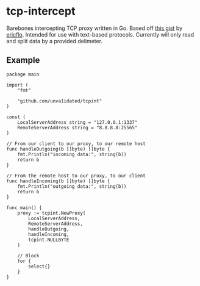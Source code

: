 # tcp-intercept
Barebones intercepting TCP proxy written in Go. Based off [this gist](https://gist.github.com/ericflo/7dcf4179c315d8bd714c) by [ericflo](https://github.com/ericflo). Intended for use with text-based protocols. Currently will only read and split data by a provided delimeter.

## Example

```
package main

import (
	"fmt"

	"github.com/unva1idated/tcpint"
)

const (
	LocalServerAddress string = "127.0.0.1:1337"
	RemoteServerAddress string = "8.8.8.8:25565"
)

// From our client to our proxy, to our remote host
func handleOutgoing(b []byte) []byte {
	fmt.Println("incoming data:", string(b))
	return b
}

// From the remote host to our proxy, to our client
func handleIncoming(b []byte) []byte {
	fmt.Println("outgoing data:", string(b))
	return b
}

func main() {
	proxy := tcpint.NewProxy(
		LocalServerAddress,
		RemoteServerAddress,
		handleOutgoing,
		handleIncoming,
		tcpint.NULLBYTE
	)

	// Block
	for {
		select{}
	}
}
```
